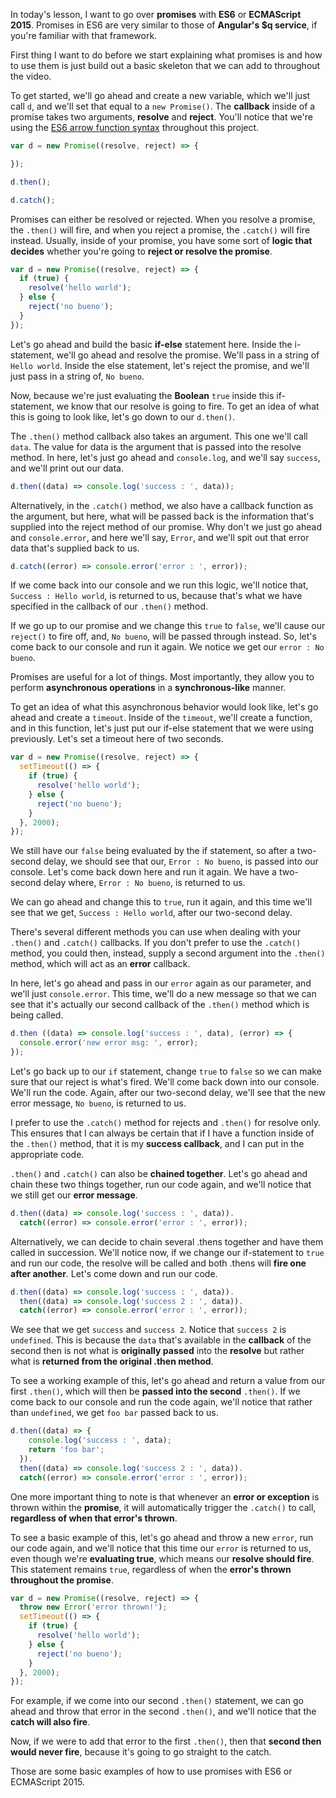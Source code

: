In today's lesson, I want to go over **promises** with **ES6** or **ECMAScript 2015**. Promises in ES6 are very similar to those of **Angular's $q service**, if you're familiar with that framework.

First thing I want to do before we start explaining what promises is and how to use them is just build out a basic skeleton that we can add to throughout the video.

To get started, we'll go ahead and create a new variable, which we'll just call `d`, and we'll set that equal to a `new Promise()`. The **callback** inside of a promise takes two arguments, **resolve** and **reject**. You'll notice that we're using the [ES6 arrow function syntax](https://egghead.io/lessons/arrow-function) throughout this project.
```javascript
var d = new Promise((resolve, reject) => {

});

d.then();

d.catch();
```
Promises can either be resolved or rejected. When you resolve a promise, the `.then()` will fire, and when you reject a promise, the `.catch()` will fire instead. Usually, inside of your promise, you have some sort of **logic that decides** whether you're going to **reject or resolve the promise**.
```javascript
var d = new Promise((resolve, reject) => {
  if (true) {
    resolve('hello world');
  } else {
    reject('no bueno');
  }
});
```
Let's go ahead and build the basic **if-else** statement here. Inside the i- statement, we'll go ahead and resolve the promise. We'll pass in a string of `Hello world`. Inside the else statement, let's reject the promise, and we'll just pass in a string of, `No bueno`.

Now, because we're just evaluating the **Boolean** `true` inside this if-statement, we know that our resolve is going to fire. To get an idea of what this is going to look like, let's go down to our `d.then()`.

The `.then()` method callback also takes an argument. This one we'll call `data`. The value for data is the argument that is passed into the resolve method. In here, let's just go ahead and `console.log`, and we'll say `success`, and we'll print out our data.
```javascript
d.then((data) => console.log('success : ', data));
```
Alternatively, in the `.catch()` method, we also have a callback function as the argument, but here, what will be passed back is the information that's supplied into the reject method of our promise. Why don't we just go ahead and `console.error`, and here we'll say, `Error`, and we'll spit out that error data that's supplied back to us.
```javascript
d.catch((error) => console.error('error : ', error));
```
If we come back into our console and we run this logic, we'll notice that, `Success : Hello world`, is returned to us, because that's what we have specified in the callback of our `.then()` method.

If we go up to our promise and we change this `true` to `false`, we'll cause our `reject()` to fire off, and, `No bueno`, will be passed through instead. So, let's come back to our console and run it again. We notice we get our `error : No bueno`.

Promises are useful for a lot of things. Most importantly, they allow you to perform **asynchronous operations** in a **synchronous-like** manner.

To get an idea of what this asynchronous behavior would look like, let's go ahead and create a `timeout`. Inside of the `timeout`, we'll create a function, and in this function, let's just put our if-else statement that we were using previously. Let's set a timeout here of two seconds.
```javascript
var d = new Promise((resolve, reject) => {
  setTimeout(() => {
    if (true) {
      resolve('hello world');
    } else {
      reject('no bueno');
    }
  }, 2000);
});
```
We still have our `false` being evaluated by the if statement, so after a two-second delay, we should see that our, `Error : No bueno`, is passed into our console. Let's come back down here and run it again. We have a two-second delay where, `Error : No bueno`, is returned to us.

We can go ahead and change this to `true`, run it again, and this time we'll see that we get, `Success : Hello world`, after our two-second delay.

There's several different methods you can use when dealing with your `.then()` and `.catch()` callbacks. If you don't prefer to use the `.catch()` method, you could then, instead, supply a second argument into the `.then()` method, which will act as an **error** callback.

In here, let's go ahead and pass in our `error` again as our parameter, and we'll just `console.error`. This time, we'll do a new message so that we can see that it's actually our second callback of the `.then()` method which is being called.
```javascript
d.then ((data) => console.log('success : ', data), (error) => {
  console.error('new error msg: ', error);
});
```
Let's go back up to our `if` statement, change `true` to `false` so we can make sure that our reject is what's fired. We'll come back down into our console. We'll run the code. Again, after our two-second delay, we'll see that the new error message, `No bueno`, is returned to us.

I prefer to use the `.catch()` method for rejects and `.then()` for resolve only. This ensures that I can always be certain that if I have a function inside of the `.then()` method, that it is my **success callback**, and I can put in the appropriate code.

`.then()` and `.catch()` can also be **chained together**. Let's go ahead and chain these two things together, run our code again, and we'll notice that we still get our **error message**.
```javascript
d.then((data) => console.log('success : ', data)).
  catch((error) => console.error('error : ', error));
```
Alternatively, we can decide to chain several .thens together and have them called in succession. We'll notice now, if we change our if-statement to `true` and run our code, the resolve will be called and both .thens will **fire one after another**. Let's come down and run our code.
```javascript
d.then((data) => console.log('success : ', data)).
  then((data) => console.log('success 2 : ', data)).
  catch((error) => console.error('error : ', error));
```
We see that we get `success` and `success 2`. Notice that `success 2` is `undefined`. This is because the `data` that's available in the **callback** of the second then is not what is **originally passed** into the **resolve** but rather what is **returned from the original .then method**.

To see a working example of this, let's go ahead and return a value from our first `.then()`, which will then be **passed into the second** `.then()`. If we come back to our console and run the code again, we'll notice that rather than `undefined`, we get `foo bar` passed back to us.
```javascript
d.then((data) => {
    console.log('success : ', data);
    return 'foo bar';
  }).
  then((data) => console.log('success 2 : ', data)).
  catch((error) => console.error('error : ', error));
```
One more important thing to note is that whenever an **error or exception** is thrown within the **promise**, it will automatically trigger the `.catch()` to call, **regardless of when that error's thrown**.

To see a basic example of this, let's go ahead and throw a new `error`, run our code again, and we'll notice that this time our `error` is returned to us, even though we're **evaluating true**, which means our **resolve should fire**. This statement remains `true`, regardless of when the **error's thrown throughout the promise**.
```javascript
var d = new Promise((resolve, reject) => {
  throw new Error('error thrown!');
  setTimeout(() => {
    if (true) {
      resolve('hello world');
    } else {
      reject('no bueno');
    }
  }, 2000);
});
```
For example, if we come into our second `.then()` statement, we can go ahead and throw that error in the second `.then()`, and we'll notice that the **catch will also fire**.

Now, if we were to add that error to the first `.then()`, then that **second then would never fire**, because it's going to go straight to the catch.

Those are some basic examples of how to use promises with ES6 or ECMAScript 2015.